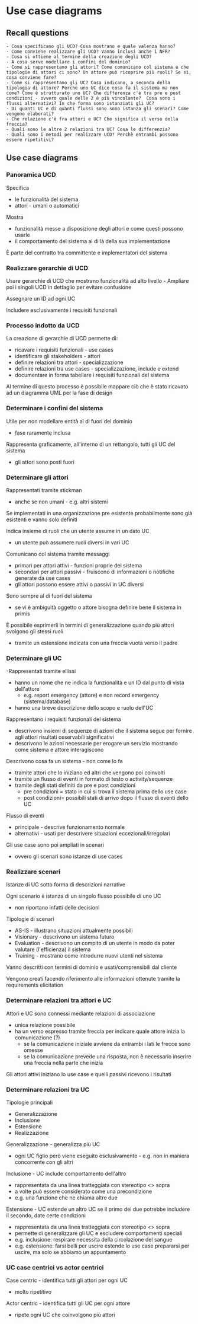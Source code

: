 # Use case diagrams 
## Recall questions
    - Cosa specificano gli UCD? Cosa mostrano e quale valenza hanno? 
    - Come conviene realizzare gli UCD? Vanno inclusi anche i NFR? 
    - Cosa si ottiene al termine della creazione degli UCD? 
    - A cosa serve modellare i confini del dominio? 
    - Come si rappresentano gli attori? Come comunicano col sistema e che tipologie di attori ci sono? Un attore può ricoprire più ruoli? Se sì, cosa conviene fare? 
    - Come si rappresentano gli UC? Cosa indicano, a seconda della tipologia di attore? Perchè uno UC dice cosa fa il sistema ma non come? Come è strutturato uno UC? Che differenza c'è tra pre e post condizioni - ovvero quale delle 2 è più vincolante?  Cosa sono i flussi alternativi? In che forma sono istanziati gli UC? 
    - Di quanti UC e di quanti flussi sono sono istanza gli scenari? Come vengono elaborati? 
    - Che relazione c'è fra attori e UC? Che significa il verso della freccia? 
    - Quali sono le altre 2 relazioni tra UC? Cosa le differenzia? 
    - Quali sono i metodi per realizzare UCD? Perchè entrambi possono essere ripetitivi? 
 
## Use case diagrams
### Panoramica UCD
Specifica
  - le funzionalità del sistema
  - attori - umani o automatici

Mostra
  - funzionalità messe a disposizione degli attori e come questi possono usarle
  - il comportamento del sistema al di là della sua implementazione

È parte del contratto tra committente e implementatori del sistema

### Realizzare gerarchie di UCD

Usare gerarchie di UCD che mostrano funzionalità ad alto livello
    - Ampliare poi i singoli UCD in dettaglio per evitare confusione
  
Assegnare un ID ad ogni UC 

Includere esclusivamente i requisiti funzionali 

### Processo indotto da UCD
La creazione di gerarchie di UCD permette di:
  - ricavare i requisiti funzionali - use cases
  - identificare gli stakeholders - attori
  - definire relazioni tra attori - specializzazione
  - definire relazioni tra use cases - specializzazione, include e extend
  - documentare in forma tabellare i requisiti funzionali del sistema


Al termine di questo processo è possibile mappare ciò che è stato ricavato ad un diagramma UML per la fase di design

### Determinare i confini del sistema
Utile per non modellare entità al di fuori del dominio
- fase raramente inclusa

Rappresenta graficamente, all'interno di un rettangolo, tutti gli UC del sistema
- gli attori sono posti fuori

### Determinare gli attori
Rappresentati tramite stickman
  - anche se non umani - e.g. altri sistemi
  
Se implementati in una organizzazione pre esistente probabilmente sono già esistenti e vanno solo definiti

Indica insieme di ruoli che un utente assume in un dato UC
- un utente può assumere ruoli diversi in vari UC
  
Comunicano col sistema tramite messaggi
  - primari per attori attivi - funzioni proprie del sistema
  - secondari per attori passivi - fruiscono di informazioni o notifiche generate da use cases
  - gli attori possono essere attivi o passivi in UC diversi
  
Sono sempre al di fuori del sistema
- se vi è ambiguità oggetto o attore bisogna definire bene il sistema in primis

È possibile esprimerli in termini di generalizzazione quando più attori svolgono gli stessi ruoli
 - tramite un estensione indicata con una freccia vuota verso il padre

### Determinare gli UC
-Rappresentati tramite ellissi
  - hanno un nome che ne indica la funzionalità e un ID dal punto di vista dell'attore
      - e.g. report emergency (attore) e non record emergency (sistema/database)
  - hanno una breve descrizione dello scopo e ruolo dell'UC

Rappresentano i requisiti funzionali del sistema
  - descrivono insiemi di sequenze di azioni che il sistema segue per fornire agli attori risultati osservabili significativi
  - descrivono le azioni necessarie per erogare un servizio mostrando come sistema e attore interagiscono

Descrivono cosa fa un sistema - non come lo fa
  - tramite attori che lo iniziano ed altri che vengono poi coinvolti
  - tramite un flusso di eventi in formato di testo o activity/sequenze
  - tramite degli stati definiti da pre e post condizioni 
      - pre condizioni = stato in cui si trova il sistema prima dello use case
      - post condizioni= possibili stati di arrivo dopo il flusso di eventi dello UC


Flusso di eventi
  - principale - descrive funzionamento normale
  - alternativi - usati per descrivere situazioni eccezionali/irregolari
  
Gli use case sono poi ampliati in scenari 
- ovvero gli scenari sono istanze di use cases
  
### Realizzare scenari 

Istanze di UC sotto forma di descrizioni narrative

Ogni scenario è istanza di un singolo flusso possibile di uno UC
- non riportano infatti delle decisioni
  
Tipologie di scenari
  - AS-IS - illustrano situazioni attualmente possibili
  - Visionary - descrivono un sistema futuro
  - Evaluation - descrivono un compito di un utente in modo da poter valutare (l'efficienza) il sistema
  - Training - mostrano come introdurre nuovi utenti nel sistema

 Vanno descritti con termini di dominio e usati/comprensibili dal cliente
 
 Vengono creati facendo riferimento alle informazioni ottenute tramite la requirements elicitation

### Determinare relazioni tra attori e UC
Attori e UC sono connessi mediante relazioni di associazione
  - unica relazione possibile
  - ha un verso espresso tramite freccia per indicare quale attore inizia la comunicazione (?)
      - se la comunicazione iniziale avviene da entrambi i lati le frecce sono omesse
      - se la comunicazione prevede una risposta, non è necessario inserire una freccia nella parte che inizia

Gli attori attivi iniziano lo use case e quelli passivi ricevono i risultati

### Determinare relazioni tra UC
Tipologie principali
  - Generalizzazione
  - Inclusione
  - Estensione
  - Realizzazione

Generalizzazione - generalizza più UC
  - ogni UC figlio però viene eseguito esclusivamente - e.g. non in maniera concorrente con gli altri

Inclusione - UC include comportamento dell'altro
  - rappresentata da una linea tratteggiata con stereotipo <<include>> sopra
  - a volte può essere considerato come una precondizione
  - e.g. una funzione che ne chiama altre due 
  
Estensione - UC estende un altro UC se il primo dei due potrebbe includere il secondo, date certe condizioni
  - rappresentata da una linea tratteggiata con stereotipo <<extends>> sopra
  - permette di generalizzare gli UC e escludere comportamenti speciali
  - e.g. inclusione: respirare necessita della circolazione del sangue
  - e.g. estensione: farsi belli per uscire estende lo use case prepararsi per uscire, ma solo se abbiamo un appuntamento

### UC case centrici vs actor centrici
Case centric - identifica tutti gli attori per ogni UC
  - molto ripetitivo
  
Actor centric - identifica tutti gli UC per ogni attore
  - ripete ogni UC che coinvolgono più attori

